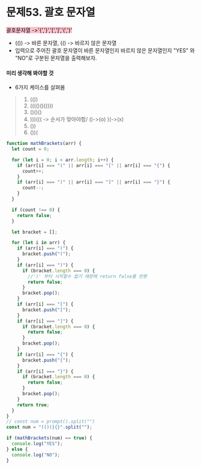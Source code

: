# 문제53. 괄호 문자열


<mark style="background: pink">괄호문자열 ->'{','}','[',']','(',')'</mark><br>


- (()) -> 바른 문자열, (() -> 바르지 않은 문자열
- 입력으로 주어진 괄호 문자열이 바른 문자열인지 바르지 않은 문자열인지 "YES" 와 "NO"로 구분된 문자열을 출력해보자.


#### 미리 생각해 봐야할 것

- 6가지 케이스를 살펴봄

> 1. (())
> 2. (((()()())))
> 3. ()()()
> 4. )))((( -> 순서가 맞아야함/ ()->(o)  )(->(x)
> 5. ())
> 6. ())(


```js
function mathBrackets(arr) {
  let count = 0;

  for (let i = 0; i < arr.length; i++) {
    if (arr[i] === "(" || arr[i] === "[" || arr[i] === "{") {
      count++;
    }
    if (arr[i] === ")" || arr[i] === "]" || arr[i] === "}") {
      count--;
    }
  }

  if (count !== 0) {
    return false;
  }

  let bracket = [];

  for (let i in arr) {
    if (arr[i] === "(") {
      bracket.push("(");
    }
    if (arr[i] === ")") {
      if (bracket.length === 0) {
        //')' 부터 시작할수 없기 때문에 return false를 반환
        return false;
      }
      bracket.pop();
    }
    if (arr[i] === "[") {
      bracket.push("[");
    }
    if (arr[i] === "]") {
      if (bracket.length === 0) {
        return false;
      }
      bracket.pop();
    }
    if (arr[i] === "{") {
      bracket.push("{");
    }
    if (arr[i] === "}") {
      if (bracket.length === 0) {
        return false;
      }
      bracket.pop();
    }
    return true;
  }
}
// const num = prompt().split("")
const num = "(())}{}".split("");

if (mathBrackets(num) == true) {
  console.log("YES");
} else {
  console.log("NO");
}

```



